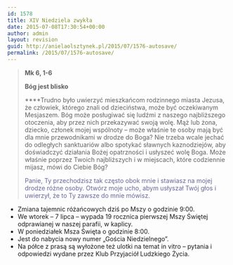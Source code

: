 ```yaml
---
id: 1578
title: XIV Niedziela zwykła
date: 2015-07-08T17:30:54+00:00
author: admin
layout: revision
guid: http://anielaolsztynek.pl/2015/07/1576-autosave/
permalink: /2015/07/1576-autosave/
---
```

> **Mk 6, 1-6**
> 
> **Bóg jest blisko**
> 
>  ****Trudno było uwierzyć mieszkańcom rodzinnego miasta Jezusa, że człowiek, którego znali od dzieciństwa, może być oczekiwanym Mesjaszem. Bóg może posługiwać się ludźmi z naszego najbliższego otoczenia, aby przez nich przekazywać swoją wolę. Mąż lub żona, dziecko, członek mojej wspólnoty &#8211; może właśnie te osoby mają być dla mnie przewodnikami w drodze do Boga? Nie trzeba wcale jechać do odległych sanktuariów albo spotykać sławnych kaznodziejów, aby doświadczyć działania Bożej opatrzności i usłyszeć wolę Boga. Może właśnie poprzez Twoich najbliższych i w miejscach, które codziennie mijasz, mówi do Ciebie Bóg?
> 
> <span style="color: #666699;">Panie, Ty przechodzisz tak często obok mnie i stawiasz na mojej drodze różne osoby. Otwórz moje ucho, abym usłyszał Twój głos i uwierzył, że to Ty zawsze do mnie mówisz.</span>

  * Zmiana tajemnic różańcowych dziś po Mszy o godzinie 9:00.
  * We wtorek &#8211; 7 lipca &#8211; wypada 19 rocznica pierwszej Mszy Świętej odprawianej w naszej parafii, w kaplicy.
  * W poniedziałek Msza Święta o godzinie 8:00.
  * Jest do nabycia nowy numer &#8222;Gościa Niedzielnego&#8221;.
  * Na półce z prasą są wyłożone też ulotki na temat in vitro &#8211; pytania i odpowiedzi wydane przez Klub Przyjaciół Ludzkiego Życia.